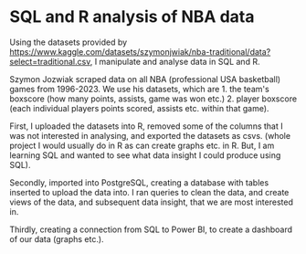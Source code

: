 # SQL and R analysis of NBA data #
Using the datasets provided by https://www.kaggle.com/datasets/szymonjwiak/nba-traditional/data?select=traditional.csv, I manipulate and analyse data in SQL and R.

Szymon Jozwiak scraped data on all NBA (professional USA basketball) games from 1996-2023. We use his datasets, which are 1. the team's boxscore (how many points, assists, game was won etc.) 2. player boxscore (each individual players points scored, assists etc. within that game).

First, I uploaded the datasets into R, removed some of the columns that I was not interested in analysing, and exported the datasets as csvs. (whole project I would usually do in R as can create graphs etc. in R. But, I am learning SQL and wanted to see what data insight I could produce using SQL).

Secondly, imported into PostgreSQL, creating a database with tables inserted to upload the data into. I ran queries to clean the data, and create views of the data, and subsequent data insight, that we are most interested in. 

Thirdly, creating a connection from SQL to Power BI, to create a dashboard of our data (graphs etc.). 
